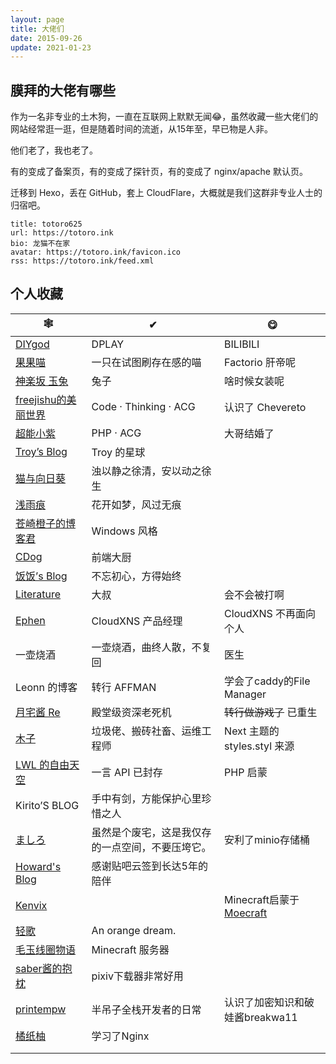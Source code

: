 ```yaml
---
layout: page 
title: 大佬们
date: 2015-09-26
update: 2021-01-23
---
```

## 膜拜的大佬有哪些 

作为一名非专业的土木狗，一直在互联网上默默无闻😂，虽然收藏一些大佬们的网站经常逛一逛，但是随着时间的流逝，从15年至，早已物是人非。

他们老了，我也老了。

有的变成了备案页，有的变成了探针页，有的变成了 nginx/apache 默认页。

迁移到 Hexo，丢在 GitHub，套上 CloudFlare，大概就是我们这群非专业人士的归宿吧。

```
title: totoro625
url: https://totoro.ink
bio: 龙猫不在家
avatar: https://totoro.ink/favicon.ico
rss: https://totoro.ink/feed.xml
```

## 个人收藏

| 🕸                                                | ✔                                                | 😋                                                   |
| ------------------------------------------------ | ------------------------------------------------ | --------------------------------------------------- |
| [DIYgod](https://diygod.me)                      | DPLAY                                            | BILIBILI                                            |
| [果果喵](http://moe.xin)                         | 一只在试图刷存在感的喵                           | Factorio 肝帝呢                                     |
| [神楽坂 玉兔](https://www.54yt.net)              | 兔子                                             | 啥时候女装呢                                        |
| [freejishu的美丽世界](https://www.freejishu.com) | Code · Thinking · ACG                            | 认识了 Chevereto                                    |
| [超能小紫](https://www.mokeyjay.com)             | PHP · ACG                                        | 大哥结婚了                                          |
| [Troy’s Blog](https://itroy.cc)                  | Troy 的星球                                      |                                                     |
| [猫与向日葵](https://nocilol.me)                 | 浊以静之徐清，安以动之徐生                       |                                                     |
| [浅雨痕](https://blog.moew.xyz)                  | 花开如梦，风过无痕                               |                                                     |
| [苍崎橙子的博客君](http://447f.misaka.org)       | Windows 风格                                     |                                                     |
| [CDog](https://cdog.me)                          | 前端大厨                                         |                                                     |
| [饭饭’s Blog](https://ffis.me)                   | 不忘初心，方得始终                               |                                                     |
| [Literature](https://www.literature.hk)          | 大叔                                             | 会不会被打啊                                        |
| [Ephen](https://ephen.me)                        | CloudXNS 产品经理                                | CloudXNS 不再面向个人                               |
| 一壶烧酒                                         | 一壶烧酒，曲终人散，不复回                       | 医生                                                |
| Leonn 的博客                                     | 转行 AFFMAN                                      | 学会了caddy的File Manager                           |
| [月宅酱 Re](https://moegod.com)                  | 殿堂级资深老死机                                 | ~~转行做游戏了~~ 已重生                             |
| [木子](https://blog.k8s.li)                      | 垃圾佬、搬砖社畜、运维工程师                     | Next 主题的 styles.styl 来源                        |
| [LWL 的自由天空](https://blog.lwl12.com)         | 一言 API 已封存                                  | PHP 启蒙                                            |
| Kirito’S BLOG                                    | 手中有剑，方能保护心里珍惜之人                   |                                                     |
| [ましろ](https://www.jioushan.top)               | 虽然是个废宅，这是我仅存的一点空间，不要压垮它。 | 安利了minio存储桶                                   |
| [Howard's Blog](https://blog.ixnet.work)         | 感谢贴吧云签到长达5年的陪伴                      |                                                     |
| [Kenvix](https://kenvix.com)                     |                                                  | Minecraft启蒙于[Moecraft](https://www.moecraft.net) |
| [轻歌](https://qaq.cat)                          | An orange dream.                                 |                                                     |
| [毛玉线圈物语](https://craft.moe)                | Minecraft 服务器                                 |                                                     |
| [saber酱的抱枕](https://saber.love)              | pixiv下载器非常好用                              |                                                     |
| [printempw](https://prinsss.github.io)           | 半吊子全栈开发者的日常                           | 认识了加密知识和破娃酱breakwa11                     |
| [橘纸柚](https://lovemen.cc)                     | 学习了Nginx                                      |                                                     |
|                                                  |                                                  |                                                     |
|                                                  |                                                  |                                                     |

